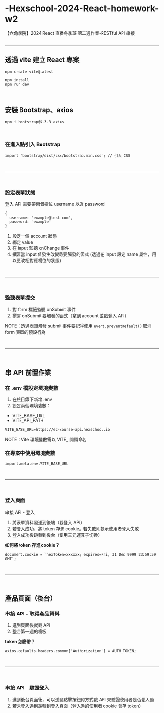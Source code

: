# -Hexschool-2024-React-homework-w2

【六角學院】2024 React 直播冬季班 第二週作業-RESTful API 串接
<br><br>

<hr>

## 透過 vite 建立 React 專案

```
npm create vite@latest
```

```
npm install
npm run dev
```

<br>

## 安裝 Bootstrap、axios

```
npm i bootstrap@5.3.3 axios
```

<br>

### 在進入點引入 Bootstrap

```
import 'bootstrap/dist/css/bootstrap.min.css'; // 引入 CSS
```

<br>
<hr>
<br>

### 設定表單狀態

登入 API 需要帶兩個欄位 username 以及 password

```
{
  username: "example@test.com",
  password: "example"
}
```

1. 設定一個 account 狀態
2. 綁定 value
3. 在 input 監聽 onChange 事件
4. 撰寫當 input 值發生改變時要觸發的函式
   (透過在 input 設定 name 屬性，用以更改相對應欄位的狀態)

<br>
<hr>
<br>

### 監聽表單提交

1. 對 form 標籤監聽 onSubmit 事件
2. 撰寫 onSubmit 要觸發的函式（拿到 account 並戳登入 API）

NOTE：透過表單觸發 submit 事件要記得使用 `event.preventDefault()` 取消 form 表單的預設行為

<br>
<hr>
<br>

## 串 API 前置作業

### 在 .env 檔設定環境變數

1. 在根目錄下新增 .env
2. 設定兩個環境變數：

- VITE_BASE_URL
- VITE_API_PATH

```
VITE_BASE_URL=https://ec-course-api.hexschool.io
```

NOTE：Vite 環境變數需以 VITE\_ 開頭命名

### 在專案中使用環境變數

```
import.meta.env.VITE_BASE_URL
```

<br>
<hr>
<br>

### 登入頁面

串接 API - 登入

1. 將表單資料發送到後端（戳登入 API）
2. 若登入成功，將 token 存進 cookie。若失敗則提示使用者登入失敗
3. 登入成功後跳轉到後台（使用三元運算子切換）

**如何將 token 存進 cookie？**

```
document.cookie = `hexToken=xxxxxx; expires=Fri, 31 Dec 9999 23:59:59 GMT`;
```

<br>
<hr>
<br>

## 產品頁面（後台）

### 串接 API - 取得產品資料

1. 進到頁面後就戳 API
2. 整合第一週的模板

**token 怎麼帶？**

```
axios.defaults.headers.common['Authorization'] = AUTH_TOKEN;
```

<br>
<hr>
<br>

### 串接 API - 驗證登入

1. 進到後台頁面後，可以透過點擊按鈕的方式戳 API 來驗證使用者是否登入過
2. 若未登入過則跳轉到登入頁面（登入過的使用者 cookie 會存 token）
